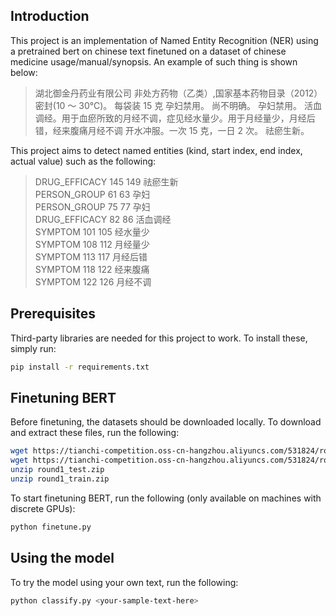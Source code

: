 ## **Introduction**

This project is an implementation of Named Entity Recognition (NER) using a pretrained bert on chinese text finetuned on a dataset of chinese medicine usage/manual/synopsis. An example of such thing is shown below:

> 湖北御金丹药业有限公司 非处方药物（乙类）,国家基本药物目录（2012） 密封(10 ～ 30℃)。 每袋装 15 克 孕妇禁用。 尚不明确。 孕妇禁用。 活血调经。用于血瘀所致的月经不调，症见经水量少。用于月经量少，月经后错，经来腹痛月经不调 开水冲服。一次 15 克，一日 2 次。 祛瘀生新。

This project aims to detect named entities (kind, start index, end index, actual value) such as the following:

> DRUG_EFFICACY 145 149 祛瘀生新 \
> PERSON_GROUP 61 63 孕妇 \
> PERSON_GROUP 75 77 孕妇 \
> DRUG_EFFICACY 82 86 活血调经 \
> SYMPTOM 101 105 经水量少 \
> SYMPTOM 108 112 月经量少 \
> SYMPTOM 113 117 月经后错 \
> SYMPTOM 118 122 经来腹痛 \
> SYMPTOM 122 126 月经不调

## **Prerequisites**

Third-party libraries are needed for this project to work. To install these, simply run:

```bash
pip install -r requirements.txt
```

## **Finetuning BERT**

Before finetuning, the datasets should be downloaded locally. To download and extract these files, run the following:

```bash
wget https://tianchi-competition.oss-cn-hangzhou.aliyuncs.com/531824/round1_test.zip
wget https://tianchi-competition.oss-cn-hangzhou.aliyuncs.com/531824/round1_train.zip
unzip round1_test.zip
unzip round1_train.zip
```

To start finetuning BERT, run the following (only available on machines with discrete GPUs):

```bash
python finetune.py
```

## **Using the model**

To try the model using your own text, run the following:

```bash
python classify.py <your-sample-text-here>
```
